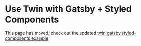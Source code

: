 # Use Twin with Gatsby + Styled Components

This page has moved, check out the updated [twin gatsby styled-components example](https://github.com/ben-rogerson/twin.examples/tree/master/gatsby-styled-components).
